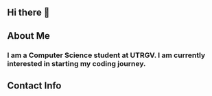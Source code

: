 ## Hi there 👋

## About Me
### I am a Computer Science student at UTRGV. I am currently interested in starting my coding journey.

## Contact Info
